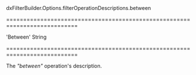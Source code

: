 <!--id-->dxFilterBuilder.Options.filterOperationDescriptions.between<!--/id-->
===========================================================================
<!--default-->'Between'<!--/default-->
<!--type-->String<!--/type-->
===========================================================================

<!--shortDescription-->
The *"between"* operation's description.
<!--/shortDescription-->

<!--fullDescription-->

<!--/fullDescription-->